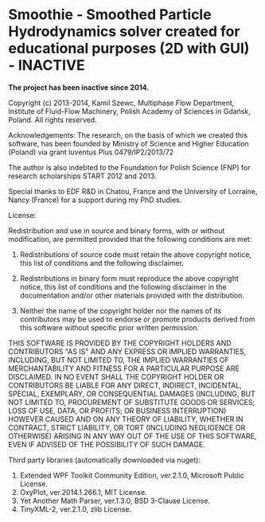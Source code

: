 # Smoothie - Smoothed Particle Hydrodynamics solver created for educational purposes (2D with GUI) - INACTIVE
**The project has been inactive since 2014.**

Copyright (c) 2013-2014, Kamil Szewc, Multiphase Flow Department, Institute of Fluid-Flow Machinery, Polish Academy of Sciences in Gdańsk, Poland.
All rights reserved.

Acknowledgements:
The research, on the basis of which we created this software, has been founded by Ministry of Science and Higher Education (Poland) via grant Iuventus Plus 0479/IP2/2013/72

The author is also indebted to the Foundation for Polish Science (FNP) for research scholarships START 2012 and 2013.

Special thanks to EDF R&D in Chatou, France and the University of Lorraine, Nancy (France) for a support during my PhD studies.

License:

Redistribution and use in source and binary forms, with or without modification, are permitted provided that the following conditions are met:

1. Redistributions of source code must retain the above copyright notice, this list of conditions and the following disclaimer. 

2. Redistributions in binary form must reproduce the above copyright notice, this list of conditions and the following disclaimer in the documentation and/or other materials provided with the distribution.

3. Neither the name of the copyright holder nor the names of its contributors may be used to endorse or promote products derived from this software without specific prior written permission.

THIS SOFTWARE IS PROVIDED BY THE COPYRIGHT HOLDERS AND CONTRIBUTORS "AS IS" AND ANY EXPRESS OR IMPLIED WARRANTIES, INCLUDING, BUT NOT LIMITED TO, THE IMPLIED WARRANTIES OF MERCHANTABILITY AND FITNESS FOR A PARTICULAR PURPOSE ARE DISCLAIMED. IN NO EVENT SHALL THE COPYRIGHT HOLDER OR CONTRIBUTORS BE LIABLE FOR ANY DIRECT, INDIRECT, INCIDENTAL, SPECIAL, EXEMPLARY, OR CONSEQUENTIAL DAMAGES (INCLUDING, BUT NOT LIMITED TO, PROCUREMENT OF SUBSTITUTE GOODS OR SERVICES; LOSS OF USE, DATA, OR PROFITS; OR BUSINESS INTERRUPTION) HOWEVER CAUSED AND ON ANY THEORY OF LIABILITY, WHETHER IN CONTRACT, STRICT LIABILITY, OR TORT (INCLUDING NEGLIGENCE OR OTHERWISE) ARISING IN ANY WAY OUT OF THE USE OF THIS SOFTWARE, EVEN IF ADVISED OF THE POSSIBILITY OF SUCH DAMAGE.

Third party libraries (automatically downloaded via nuget):

1. Extended WPF Toolkit Community Edition, ver.2.1.0, Microsoft Public License.
2. OxyPlot, ver.2014.1.266.1, MIT License.
3. Yet Another Math Parser, ver.1.3.0, BSD 3-Clause License.
4. TinyXML-2, ver.2.1.0, zlib License.
